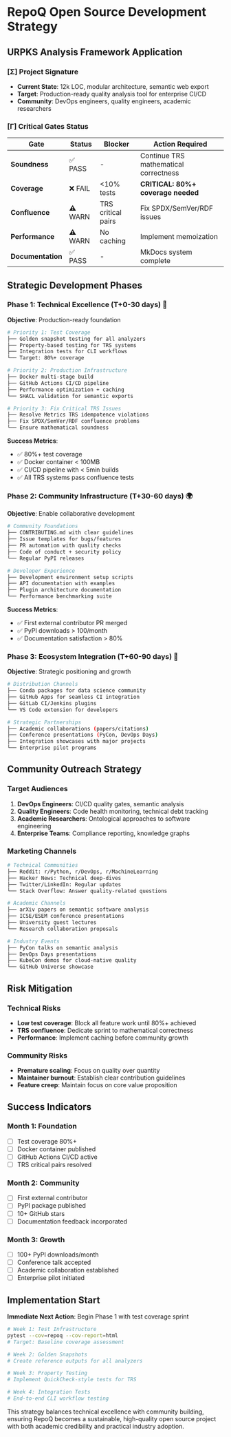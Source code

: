 # RepoQ Open Source Development Strategy

## URPKS Analysis Framework Application

### [Σ] Project Signature
- **Current State**: 12k LOC, modular architecture, semantic web export
- **Target**: Production-ready quality analysis tool for enterprise CI/CD
- **Community**: DevOps engineers, quality engineers, academic researchers

### [Γ] Critical Gates Status

| Gate | Status | Blocker | Action Required |
|------|--------|---------|-----------------|
| **Soundness** | ✅ PASS | - | Continue TRS mathematical correctness |
| **Coverage** | ❌ FAIL | <10% tests | **CRITICAL: 80%+ coverage needed** |
| **Confluence** | ⚠️ WARN | TRS critical pairs | Fix SPDX/SemVer/RDF issues |
| **Performance** | ⚠️ WARN | No caching | Implement memoization |
| **Documentation** | ✅ PASS | - | MkDocs system complete |

## Strategic Development Phases

### Phase 1: Technical Excellence (T+0-30 days) 🎯
**Objective**: Production-ready foundation

```bash
# Priority 1: Test Coverage
├── Golden snapshot testing for all analyzers
├── Property-based testing for TRS systems  
├── Integration tests for CLI workflows
└── Target: 80%+ coverage

# Priority 2: Production Infrastructure  
├── Docker multi-stage build
├── GitHub Actions CI/CD pipeline
├── Performance optimization + caching
└── SHACL validation for semantic exports

# Priority 3: Fix Critical TRS Issues
├── Resolve Metrics TRS idempotence violations
├── Fix SPDX/SemVer/RDF confluence problems
└── Ensure mathematical soundness
```

**Success Metrics**:
- ✅ 80%+ test coverage
- ✅ Docker container < 100MB
- ✅ CI/CD pipeline with < 5min builds
- ✅ All TRS systems pass confluence tests

### Phase 2: Community Infrastructure (T+30-60 days) 🌍
**Objective**: Enable collaborative development

```bash
# Community Foundations
├── CONTRIBUTING.md with clear guidelines
├── Issue templates for bugs/features
├── PR automation with quality checks
├── Code of conduct + security policy
└── Regular PyPI releases

# Developer Experience
├── Development environment setup scripts
├── API documentation with examples
├── Plugin architecture documentation  
└── Performance benchmarking suite
```

**Success Metrics**:
- ✅ First external contributor PR merged
- ✅ PyPI downloads > 100/month
- ✅ Documentation satisfaction > 80%

### Phase 3: Ecosystem Integration (T+60-90 days) 🚀
**Objective**: Strategic positioning and growth

```bash
# Distribution Channels
├── Conda packages for data science community
├── GitHub Apps for seamless CI integration
├── GitLab CI/Jenkins plugins
└── VS Code extension for developers

# Strategic Partnerships
├── Academic collaborations (papers/citations)
├── Conference presentations (PyCon, DevOps Days)
├── Integration showcases with major projects
└── Enterprise pilot programs
```

## Community Outreach Strategy

### Target Audiences
1. **DevOps Engineers**: CI/CD quality gates, semantic analysis
2. **Quality Engineers**: Code health monitoring, technical debt tracking  
3. **Academic Researchers**: Ontological approaches to software engineering
4. **Enterprise Teams**: Compliance reporting, knowledge graphs

### Marketing Channels
```bash
# Technical Communities
├── Reddit: r/Python, r/DevOps, r/MachineLearning
├── Hacker News: Technical deep-dives
├── Twitter/LinkedIn: Regular updates
└── Stack Overflow: Answer quality-related questions

# Academic Channels  
├── arXiv papers on semantic software analysis
├── ICSE/ESEM conference presentations
├── University guest lectures
└── Research collaboration proposals

# Industry Events
├── PyCon talks on semantic analysis
├── DevOps Days presentations
├── KubeCon demos for cloud-native quality
└── GitHub Universe showcase
```

## Risk Mitigation

### Technical Risks
- **Low test coverage**: Block all feature work until 80%+ achieved
- **TRS confluence**: Dedicate sprint to mathematical correctness
- **Performance**: Implement caching before community growth

### Community Risks  
- **Premature scaling**: Focus on quality over quantity
- **Maintainer burnout**: Establish clear contribution guidelines
- **Feature creep**: Maintain focus on core value proposition

## Success Indicators

### Month 1: Foundation
- [ ] Test coverage 80%+
- [ ] Docker container published
- [ ] GitHub Actions CI/CD active
- [ ] TRS critical pairs resolved

### Month 2: Community
- [ ] First external contributor
- [ ] PyPI package published  
- [ ] 10+ GitHub stars
- [ ] Documentation feedback incorporated

### Month 3: Growth
- [ ] 100+ PyPI downloads/month
- [ ] Conference talk accepted
- [ ] Academic collaboration established
- [ ] Enterprise pilot initiated

## Implementation Start

**Immediate Next Action**: Begin Phase 1 with test coverage sprint
```bash
# Week 1: Test Infrastructure
pytest --cov=repoq --cov-report=html
# Target: Baseline coverage assessment

# Week 2: Golden Snapshots  
# Create reference outputs for all analyzers

# Week 3: Property Testing
# Implement QuickCheck-style tests for TRS

# Week 4: Integration Tests
# End-to-end CLI workflow testing
```

This strategy balances technical excellence with community building, ensuring RepoQ becomes a sustainable, high-quality open source project with both academic credibility and practical industry adoption.